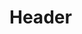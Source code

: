 <!DOCTYPE html>
<html lang="en">
<head>
<title>CSS Website Layout</title>
<meta charset="utf-8">
<meta name="viewport" content="width=device-width, initial-scale=1">
<style>
-moz-box-sizing:border-box; 
   box-sizing:border-box;
}

body, html {
  position: relative; 
  height: 100%; 
  width: 100%; 
  overflow: hidden;
}

body { 
  background-color: #fff; 
  margin: 0; 
}

h1 {
  position: absolute; 
  top:0; 
  left :0; 
  z-index: 10;
  width: 100%;
  text-align: center; 
  font-family: 'Roboto', Arial, Helvetica, sans-serif;
  margin-top: 30px; 
  font-size: 16px; 
  color: #f54955; 
}

p { 
  position: absolute; 
  bottom:0; 
  left :0; 
  z-index: 10; 
  width: 100%; 
  text-align: center; 
  font-family: 'Roboto', Arial, Helvetica, sans-serif;
  color: #999999;  
  margin-bottom: 30px; 
  font-size: 14px;
}

p a {
  color: #f54955; 
  text-decoration: none; 
  outline: none;
}
        
.container {
  position: relative; 
  margin: 80px; 
  background-color: #fff; 
  width: calc(100% - 160px); 
  height: calc(100% - 160px); 
  overflow: hidden; 
}

/* glitch elem must have absolute position */
 .glitch-img {
   position: absolute; 
   width : 100%; 
   height : 100%; 
   top: 0 ; 
   left : 0; 
   background-position:center;  
   -moz-background-size:cover;
   -o-background-size:cover;
   -webkit-background-size:cover;
   background-size:cover;
   opacity : 1
 } 
</style>
</head>
<body>

<div class="header">
  <h1>Header</h1>
</div>

</body>
</html>

